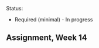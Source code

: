 Status:
- Required (minimal) - In progress 

Assignment, Week 14
----------------------------------------
